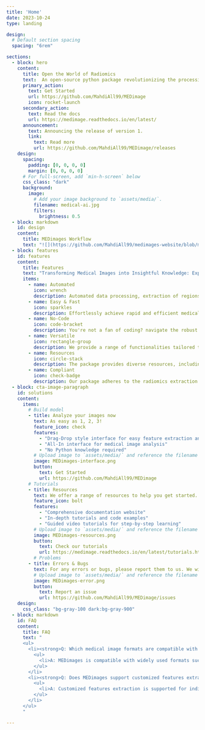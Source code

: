 ```yaml
---
title: 'Home'
date: 2023-10-24
type: landing

design:
  # Default section spacing
  spacing: "6rem"

sections:
  - block: hero
    content:
      title: Open the World of Radiomics
      text:  An open-source python package revolutionizing the processing of medical images and extracting radiomics features for enhanced insights.
      primary_action:
        text: Get Started
        url: https://github.com/MahdiAll99/MEDimage
        icon: rocket-launch
      secondary_action:
        text: Read the docs
        url: https://medimage.readthedocs.io/en/latest/
      announcement:
        text: Announcing the release of version 1.
        link:
          text: Read more
          url: https://github.com/MahdiAll99/MEDimage/releases
    design:
      spacing:
        padding: [0, 0, 0, 0]
        margin: [0, 0, 0, 0]
      # For full-screen, add `min-h-screen` below
      css_class: "dark"
      background:
        image:
          # Add your image background to `assets/media/`.
          filename: medical-ai.jpg
          filters:
            brightness: 0.5
  - block: markdown
    id: design
    content:
      title: MEDimages Workflow
      text: "![](https://github.com/MahdiAll99/medimages-website/blob/main/assets/media/MEDimages-Workflow.png?raw=true)"
  - block: features
    id: features
    content:
      title: Features
      text: "Transforming Medical Images into Insightful Knowledge: Explore, Analyze, and Extract with MEDimages."
      items:
        - name: Automated
          icon: wrench
          description: Automated data processing, extraction of regions of interest (ROI), organization of metadata, and feature extraction.
        - name: Easy & Fast
          icon: sparkles
          description: Effortlessly achieve rapid and efficient medical image processing, radiomics feature extraction, and coding with MEDimages, leveraging parallelization techniques to streamline the development of medical image analysis.
        - name: No-Code
          icon: code-bracket
          description: You're not a fan of coding? navigate the robust features of MEDimages using our intuitive interface app, eliminating the need for coding while ensuring powerful medical image analysis and radiomics extraction.
        - name: Versatile
          icon: rectangle-group
          description: We provide a range of functionalities tailored to your requirements, encompassing image processing, feature extraction, model training, and analysis.
        - name: Resources
          icon: circle-stack
          description: The package provides diverse resources, including tutorials, code examples, and more, to aid users in getting acquainted with its functionalities.
        - name: Compliant
          icon: check-badge
          description: Our package adheres to the radiomics extraction international standards set by the [**IBSI**](https://theibsi.github.io/).
  - block: cta-image-paragraph
    id: solutions
    content:
      items:
        # Build model
        - title: Analyze your images now
          text: As easy as 1, 2, 3!
          feature_icon: check
          features:
            - "Drag-Drop style interface for easy feature extraction and model training"
            - "All-In interface for medical image analysis"
            - "No Python knowledge required"
          # Upload image to `assets/media/` and reference the filename here
          image: MEDimages-interface.png
          button:
            text: Get Started
            url: https://github.com/MahdiAll99/MEDimage
        # Tutorials
        - title: Resources
          text: We offer a range of resources to help you get started.
          feature_icon: bolt
          features:
            - "Comprehensive documentation website"
            - "In-depth tutorials and code examples"
            - "Guided video tutorials for step-by-step learning"
          # Upload image to `assets/media/` and reference the filename here
          image: MEDimages-resources.png
          button:
            text: Check our tutorials
            url: https://medimage.readthedocs.io/en/latest/tutorials.html
          # Problems
        - title: Errors & Bugs
          text: For any errors or bugs, please report them to us. We will be happy to help.
          # Upload image to `assets/media/` and reference the filename here
          image: MEDimages-error.png
          button:
            text: Report an issue
            url: https://github.com/MahdiAll99/MEDimage/issues
    design:
      css_class: "bg-gray-100 dark:bg-gray-900"
  - block: markdown
    id: FAQ
    content:
      title: FAQ
      text: "
      <ul>
        <li><strong>Q: Which medical image formats are compatible with MEDimages?</strong></li>
          <ul>
            <li>A: MEDimages is compatible with widely used formats such as DICOM and NIfTI, commonly employed for the storage and transmission of medical images.</li>
          </ul>
        </li>
        <li><strong>Q: Does MEDimages support customized features extraction</strong></li>
          <ul>
            <li>A: Customized features extraction is supported for individual scans. However, for batch extraction, features are processed following the IBSI workflow.</li>
          </ul>
        </li>
      </ul> 
      "

---
```

